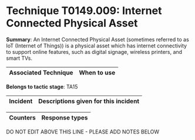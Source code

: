 # Technique T0149.009: Internet Connected Physical Asset

**Summary**: An Internet Connected Physical Asset (sometimes referred to as IoT (Internet of Things)) is a physical asset which has internet connectivity to support online features, such as digital signage, wireless printers, and smart TVs.


| Associated Technique | When to use |
| --------- | ------------------------- |


**Belongs to tactic stage**: TA15


| Incident | Descriptions given for this incident |
| -------- | -------------------- |



| Counters | Response types |
| -------- | -------------- |


DO NOT EDIT ABOVE THIS LINE - PLEASE ADD NOTES BELOW